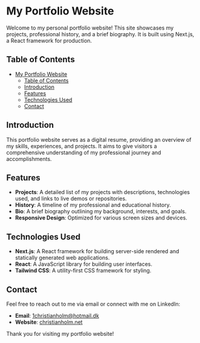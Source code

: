 # My Portfolio Website

Welcome to my personal portfolio website! This site showcases my projects, professional history, and a brief biography. It is built using Next.js, a React framework for production.

## Table of Contents

- [My Portfolio Website](#my-portfolio-website)
  - [Table of Contents](#table-of-contents)
  - [Introduction](#introduction)
  - [Features](#features)
  - [Technologies Used](#technologies-used)
  - [Contact](#contact)

## Introduction

This portfolio website serves as a digital resume, providing an overview of my skills, experiences, and projects. It aims to give visitors a comprehensive understanding of my professional journey and accomplishments.

## Features

- **Projects**: A detailed list of my projects with descriptions, technologies used, and links to live demos or repositories.
- **History**: A timeline of my professional and educational history.
- **Bio**: A brief biography outlining my background, interests, and goals.
- **Responsive Design**: Optimized for various screen sizes and devices.

## Technologies Used

- **Next.js**: A React framework for building server-side rendered and statically generated web applications.
- **React**: A JavaScript library for building user interfaces.
- **Tailwind CSS**: A utility-first CSS framework for styling.

## Contact

Feel free to reach out to me via email or connect with me on LinkedIn:

- **Email**: 1christianholm@hotmail.dk
- **Website**: [christianholm.net](https://christianholm.net)

Thank you for visiting my portfolio website!
